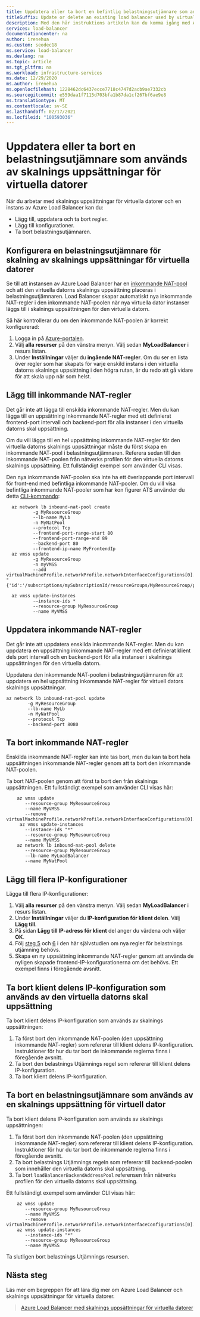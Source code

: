 ```yaml
---
title: Uppdatera eller ta bort en befintlig belastningsutjämnare som används av skalnings uppsättningar för virtuella datorer
titleSuffix: Update or delete an existing load balancer used by virtual machine scale sets
description: Med den här instruktions artikeln kan du komma igång med Azure Standard Load Balancer och skalnings uppsättningar för virtuella datorer.
services: load-balancer
documentationcenter: na
author: irenehua
ms.custom: seodec18
ms.service: load-balancer
ms.devlang: na
ms.topic: article
ms.tgt_pltfrm: na
ms.workload: infrastructure-services
ms.date: 12/29/2020
ms.author: irenehua
ms.openlocfilehash: 1228462dc6437ecce7718c4747d2acb9ae7332cb
ms.sourcegitcommit: e559daa1f7115d703bfa1b87da1cf267bf6ae9e8
ms.translationtype: MT
ms.contentlocale: sv-SE
ms.lasthandoff: 02/17/2021
ms.locfileid: "100593036"
---
```

# <a name="update-or-delete-a-load-balancer-used-by-virtual-machine-scale-sets"></a>Uppdatera eller ta bort en belastningsutjämnare som används av skalnings uppsättningar för virtuella datorer

När du arbetar med skalnings uppsättningar för virtuella datorer och en instans av Azure Load Balancer kan du:

- Lägg till, uppdatera och ta bort regler.
- Lägg till konfigurationer.
- Ta bort belastningsutjämnaren.

## <a name="set-up-a-load-balancer-for-scaling-out-virtual-machine-scale-sets"></a>Konfigurera en belastningsutjämnare för skalning av skalnings uppsättningar för virtuella datorer

Se till att instansen av Azure Load Balancer har en [inkommande NAT-pool](/cli/azure/network/lb/inbound-nat-pool?view=azure-cli-latest) och att den virtuella datorns skalnings uppsättning placeras i belastningsutjämnaren. Load Balancer skapar automatiskt nya inkommande NAT-regler i den inkommande NAT-poolen när nya virtuella dator instanser läggs till i skalnings uppsättningen för den virtuella datorn.

Så här kontrollerar du om den inkommande NAT-poolen är korrekt konfigurerad:

1. Logga in på [Azure-portalen](https://portal.azure.com).
1. Välj **alla resurser** på den vänstra menyn. Välj sedan **MyLoadBalancer** i resurs listan.
1. Under **Inställningar** väljer du **ingående NAT-regler**. Om du ser en lista över regler som har skapats för varje enskild instans i den virtuella datorns skalnings uppsättning i den högra rutan, är du redo att gå vidare för att skala upp när som helst.

## <a name="add-inbound-nat-rules"></a>Lägg till inkommande NAT-regler

Det går inte att lägga till enskilda inkommande NAT-regler. Men du kan lägga till en uppsättning inkommande NAT-regler med ett definierat frontend-port intervall och backend-port för alla instanser i den virtuella datorns skal uppsättning.

Om du vill lägga till en hel uppsättning inkommande NAT-regler för den virtuella datorns skalnings uppsättningar måste du först skapa en inkommande NAT-pool i belastningsutjämnaren. Referera sedan till den inkommande NAT-poolen från nätverks profilen för den virtuella datorns skalnings uppsättning. Ett fullständigt exempel som använder CLI visas.

Den nya inkommande NAT-poolen ska inte ha ett överlappande port intervall för front-end med befintliga inkommande NAT-pooler. Om du vill visa befintliga inkommande NAT-pooler som har kon figurer ATS använder du detta [CLI-kommando](/cli/azure/network/lb/inbound-nat-pool?view=azure-cli-latest#az_network_lb_inbound_nat_pool_list):
  
```azurecli-interactive
  az network lb inbound-nat-pool create 
          -g MyResourceGroup 
          --lb-name MyLb
          -n MyNatPool 
          --protocol Tcp 
          --frontend-port-range-start 80 
          --frontend-port-range-end 89 
          --backend-port 80 
          --frontend-ip-name MyFrontendIp
  az vmss update 
          -g MyResourceGroup 
          -n myVMSS 
          --add virtualMachineProfile.networkProfile.networkInterfaceConfigurations[0].ipConfigurations[0].loadBalancerInboundNatPools "{'id':'/subscriptions/mySubscriptionId/resourceGroups/MyResourceGroup/providers/Microsoft.Network/loadBalancers/MyLb/inboundNatPools/MyNatPool'}"
            
  az vmss update-instances
          -–instance-ids *
          --resource-group MyResourceGroup
          --name MyVMSS
```
## <a name="update-inbound-nat-rules"></a>Uppdatera inkommande NAT-regler

Det går inte att uppdatera enskilda inkommande NAT-regler. Men du kan uppdatera en uppsättning inkommande NAT-regler med ett definierat klient dels port intervall och en backend-port för alla instanser i skalnings uppsättningen för den virtuella datorn.

Uppdatera den inkommande NAT-poolen i belastningsutjämnaren för att uppdatera en hel uppsättning inkommande NAT-regler för virtuell dators skalnings uppsättningar.
    
```azurecli-interactive
az network lb inbound-nat-pool update 
        -g MyResourceGroup 
        --lb-name MyLb 
        -n MyNatPool
        --protocol Tcp 
        --backend-port 8080
```

## <a name="delete-inbound-nat-rules"></a>Ta bort inkommande NAT-regler

Enskilda inkommande NAT-regler kan inte tas bort, men du kan ta bort hela uppsättningen inkommande NAT-regler genom att ta bort den inkommande NAT-poolen.

Ta bort NAT-poolen genom att först ta bort den från skalnings uppsättningen. Ett fullständigt exempel som använder CLI visas här:

```azurecli-interactive
    az vmss update
       --resource-group MyResourceGroup
       --name MyVMSS
       --remove virtualMachineProfile.networkProfile.networkInterfaceConfigurations[0].ipConfigurations[0].loadBalancerInboundNatPools
     az vmss update-instances 
       --instance-ids "*" 
       --resource-group MyResourceGroup
       --name MyVMSS
    az network lb inbound-nat-pool delete
       --resource-group MyResourceGroup
       -–lb-name MyLoadBalancer
       --name MyNatPool
```

## <a name="add-multiple-ip-configurations"></a>Lägg till flera IP-konfigurationer

Lägga till flera IP-konfigurationer:

1. Välj **alla resurser** på den vänstra menyn. Välj sedan **MyLoadBalancer** i resurs listan.
1. Under **Inställningar** väljer du **IP-konfiguration för klient delen**. Välj **Lägg till**.
1. På sidan **Lägg till IP-adress för klient** del anger du värdena och väljer **OK**.
1. Följ [steg 5](./load-balancer-multiple-ip.md#step-5-configure-the-health-probe) och [6](./load-balancer-multiple-ip.md#step-5-configure-the-health-probe) i den här självstudien om nya regler för belastnings utjämning behövs.
1. Skapa en ny uppsättning inkommande NAT-regler genom att använda de nyligen skapade frontend-IP-konfigurationerna om det behövs. Ett exempel finns i föregående avsnitt.

## <a name="delete-the-front-end-ip-configuration-used-by-the-virtual-machine-scale-set"></a>Ta bort klient delens IP-konfiguration som används av den virtuella datorns skal uppsättning

Ta bort klient delens IP-konfiguration som används av skalnings uppsättningen:

 1. Ta först bort den inkommande NAT-poolen (den uppsättning inkommande NAT-regler) som refererar till klient delens IP-konfiguration. Instruktioner för hur du tar bort de inkommande reglerna finns i föregående avsnitt.
 1. Ta bort den belastnings Utjämnings regel som refererar till klient delens IP-konfiguration.
 1. Ta bort klient delens IP-konfiguration.

## <a name="delete-a-load-balancer-used-by-a-virtual-machine-scale-set"></a>Ta bort en belastningsutjämnare som används av en skalnings uppsättning för virtuell dator

Ta bort klient delens IP-konfiguration som används av skalnings uppsättningen:

 1. Ta först bort den inkommande NAT-poolen (den uppsättning inkommande NAT-regler) som refererar till klient delens IP-konfiguration. Instruktioner för hur du tar bort de inkommande reglerna finns i föregående avsnitt.
 1. Ta bort belastnings Utjämnings regeln som refererar till backend-poolen som innehåller den virtuella datorns skal uppsättning.
 1. Ta bort `loadBalancerBackendAddressPool` referensen från nätverks profilen för den virtuella datorns skal uppsättning.
 
 Ett fullständigt exempel som använder CLI visas här:

```azurecli-interactive
    az vmss update
       --resource-group MyResourceGroup
       --name MyVMSS
       --remove virtualMachineProfile.networkProfile.networkInterfaceConfigurations[0].ipConfigurations[0].loadBalancerBackendAddressPools
    az vmss update-instances 
       --instance-ids "*" 
       --resource-group MyResourceGroup
       --name MyVMSS
```
Ta slutligen bort belastnings Utjämnings resursen.
 
## <a name="next-steps"></a>Nästa steg

Läs mer om begreppen för att lära dig mer om Azure Load Balancer och skalnings uppsättningar för virtuella datorer.

> [Azure Load Balancer med skalnings uppsättningar för virtuella datorer](load-balancer-standard-virtual-machine-scale-sets.md)
